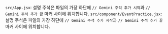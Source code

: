 `src/App.jsx`: 설명 주석은 파일의 가장 하단에 `// Gemini 주석 추가 시작`과 `// Gemini 주석 추가 끝` 마커 사이에 위치합니다.
`src/component/EventPractice.jsx`: 설명 주석은 파일의 가장 하단에 `// Gemini 주석 추가 시작`과 `// Gemini 주석 추가 끝` 마커 사이에 위치합니다.